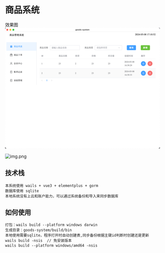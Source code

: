 # 商品系统

效果图
![img.png](img/img.png)

![img.png](img.png)

##  技术栈
    
    本系统使用 wails + vue3 + elementplus + gorm
    数据库使用 sqlite 
    本地系统没有上云和账户能力，可以通过系统备份和导入来同步数据库
   


## 如何使用
    
    打包：wails build --platform windows darwin
    生成目录：goods-system/build/bin
    本地使用需要sqlite，程序打开时自动创建表,同步备份根据主键id判断时创建还是更新
    wails build -nsis  // 免安装版本
    wails build --platform windows/amd64 -nsis
